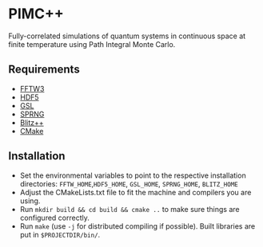 # PIMC++

Fully-correlated simulations of quantum systems in continuous space at finite temperature using Path Integral Monte Carlo.

## Requirements

* [FFTW3](https://github.com/FFTW/fftw3)
* [HDF5](http://www.hdfgroup.org/HDF5/)
* [GSL](http://www.gnu.org/software/gsl/)
* [SPRNG](http://www.sprng.org/)
* [Blitz++](http://sourceforge.net/projects/blitz/)
* [CMake](http://www.cmake.org/)

## Installation

* Set the environmental variables to point to the respective installation directories:
  `FFTW_HOME`,`HDF5_HOME`, `GSL_HOME`, `SPRNG_HOME`, `BLITZ_HOME`
* Adjust the CMakeLists.txt file to fit the machine and compilers you are using.
* Run `mkdir build && cd build && cmake ..` to make sure things are configured correctly.
* Run `make` (use `-j` for distributed compiling if possible). Built libraries are put in `$PROJECTDIR/bin/`.


